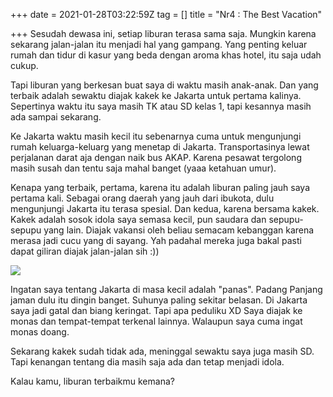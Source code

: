 +++
date = 2021-01-28T03:22:59Z
tag = []
title = "Nr4 : The Best Vacation"

+++
Sesudah dewasa ini, setiap liburan terasa sama saja. Mungkin karena sekarang jalan-jalan itu menjadi hal yang gampang. Yang penting keluar rumah dan tidur di kasur yang beda dengan aroma khas hotel, itu saja udah cukup.

Tapi liburan yang berkesan buat saya di waktu masih anak-anak. Dan yang terbaik adalah sewaktu diajak kakek ke Jakarta untuk pertama kalinya. Sepertinya waktu itu saya masih TK atau SD kelas 1, tapi kesannya masih ada sampai sekarang.

Ke Jakarta waktu masih kecil itu sebenarnya cuma untuk mengunjungi rumah keluarga-keluarg yang menetap di Jakarta. Transportasinya lewat perjalanan darat aja dengan naik bus AKAP. Karena pesawat tergolong masih susah dan tentu saja mahal banget (yaaa ketahuan umur).

Kenapa yang terbaik, pertama, karena itu adalah liburan paling jauh saya pertama kali. Sebagai orang daerah yang jauh dari ibukota, dulu mengunjungi Jakarta itu terasa spesial. Dan kedua, karena bersama kakek. Kakek adalah sosok idola saya semasa kecil, pun saudara dan sepupu-sepupu yang lain. Diajak vakansi oleh beliau semacam kebanggan karena merasa jadi cucu yang di sayang. Yah padahal mereka juga bakal pasti dapat giliran diajak jalan-jalan sih :))

![](https://asset.kompas.com/crops/2GcCFZ55KIHd592uVInxYNwan5Q=/0x37:960x677/750x500/data/photo/2018/07/12/2049471528.jpg)

Ingatan saya tentang Jakarta di masa kecil adalah "panas". Padang Panjang jaman dulu itu dingin banget. Suhunya paling sekitar belasan. Di Jakarta saya jadi gatal dan biang keringat. Tapi apa peduliku XD Saya diajak ke monas dan tempat-tempat terkenal lainnya. Walaupun saya cuma ingat monas doang.

Sekarang kakek sudah tidak ada, meninggal sewaktu saya juga masih SD. Tapi kenangan tentang dia masih saja ada dan tetap menjadi idola.

Kalau kamu, liburan terbaikmu kemana?